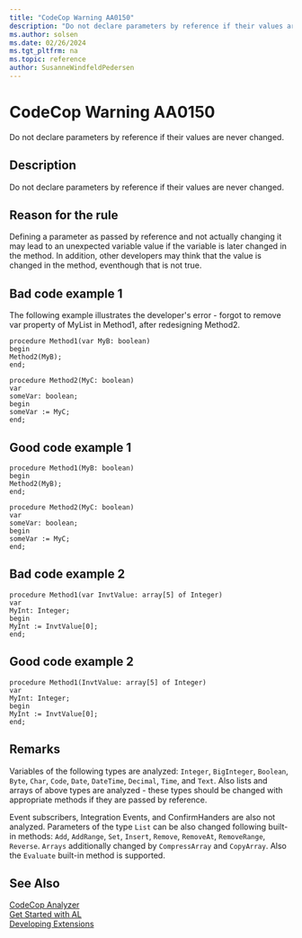 ```yaml
---
title: "CodeCop Warning AA0150"
description: "Do not declare parameters by reference if their values are never changed."
ms.author: solsen
ms.date: 02/26/2024
ms.tgt_pltfrm: na
ms.topic: reference
author: SusanneWindfeldPedersen
---
```

[//]: # (START>DO_NOT_EDIT)
[//]: # (IMPORTANT:Do not edit any of the content between here and the END>DO_NOT_EDIT.)
[//]: # (Any modifications should be made in the .xml files in the ModernDev repo.)
# CodeCop Warning AA0150
Do not declare parameters by reference if their values are never changed.

## Description
Do not declare parameters by reference if their values are never changed.

[//]: # (IMPORTANT: END>DO_NOT_EDIT)

## Reason for the rule
Defining a parameter as passed by reference and not actually changing it may lead to an unexpected variable value if the variable is later changed in the method. In addition, other developers may think that the value is changed in the method, eventhough that is not true.

## Bad code example 1
The following example illustrates the developer's error - forgot to remove var property of MyList in Method1, after redesigning Method2.
```AL
procedure Method1(var MyB: boolean)
begin
Method2(MyB);
end;

procedure Method2(MyC: boolean)
var
someVar: boolean;
begin
someVar := MyC;
end;
```

## Good code example 1
```AL
procedure Method1(MyB: boolean)
begin
Method2(MyB);
end;

procedure Method2(MyC: boolean)
var
someVar: boolean;
begin
someVar := MyC;
end;
```

## Bad code example 2
```AL
procedure Method1(var InvtValue: array[5] of Integer)
var 
MyInt: Integer;
begin
MyInt := InvtValue[0];
end;
``` 

## Good code example 2
```AL
procedure Method1(InvtValue: array[5] of Integer)
var 
MyInt: Integer;
begin
MyInt := InvtValue[0];
end;
``` 

## Remarks 

Variables of the following types are analyzed: `Integer`, `BigInteger`, `Boolean`, `Byte`, `Char`, `Code`, `Date`, `DateTime`, `Decimal`, `Time`, and `Text`. Also lists and arrays of above types are analyzed - these types should be changed with appropriate methods if they are passed by reference. 

Event subscribers, Integration Events, and ConfirmHanders are also not analyzed. Parameters of the type `List` can be also changed following built-in methods: `Add`, `AddRange`, `Set`, `Insert`, `Remove`, `RemoveAt`, `RemoveRange`, `Reverse`. `Arrays` additionally changed by `CompressArray` and `CopyArray`. Also the `Evaluate` built-in method is supported. 

## See Also  
[CodeCop Analyzer](codecop.md)  
[Get Started with AL](../devenv-get-started.md)  
[Developing Extensions](../devenv-dev-overview.md)  